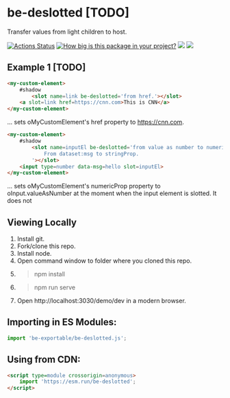 # be-deslotted [TODO]

Transfer values from light children to host.

[![Actions Status](https://github.com/bahrus/be-deslotted/workflows/CI/badge.svg)](https://github.com/bahrus/be-deslotted/actions?query=workflow%3ACI)
[![How big is this package in your project?](https://img.shields.io/bundlephobia/minzip/be-deslotted?style=for-the-badge)](https://bundlephobia.com/result?p=be-deslotted)
<img src="http://img.badgesize.io/https://cdn.jsdelivr.net/npm/be-deslotted?compression=gzip">
<a href="https://nodei.co/npm/be-deslotted/"><img src="https://nodei.co/npm/be-deslotted.png"></a>


## Example 1 [TODO]

```html
<my-custom-element>
    #shadow
        <slot name=link be-deslotted='from href.'></slot>
    <a slot=link href=https://cnn.com>This is CNN</a>
</my-custom-element>
```

... sets oMyCustomElement's href property to https://cnn.com.

```html
<my-custom-element>
    #shadow
        <slot name=inputEl be-deslotted='from value as number to numeric prop.
            From dataset:msg to stringProp.
        '></slot>
    <input type=number data-msg=hello slot=inputEl>
</my-custom-element>
```

... sets oMyCustomElement's numericProp property to oInput.valueAsNumber at the moment when the input element is slotted.  It does not 

## Viewing Locally

1.  Install git.
2.  Fork/clone this repo.
3.  Install node.
4.  Open command window to folder where you cloned this repo.
5.  > npm install
6.  > npm run serve
7.  Open http://localhost:3030/demo/dev in a modern browser.

## Importing in ES Modules:

```JavaScript
import 'be-exportable/be-deslotted.js';
```

## Using from CDN:

```html
<script type=module crossorigin=anonymous>
    import 'https://esm.run/be-deslotted';
</script>
```